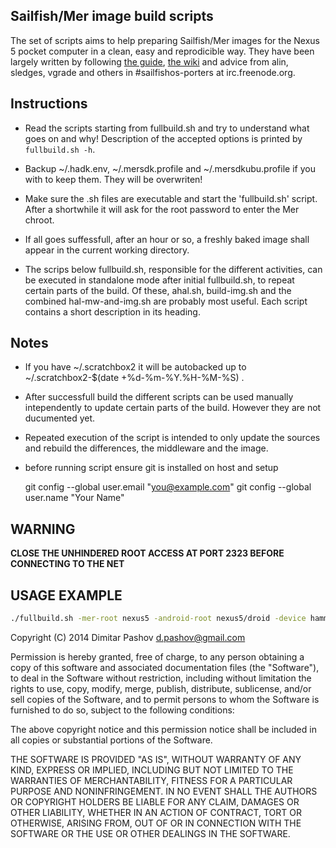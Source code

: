 Sailfish/Mer image build scripts
--------------------------------

The set of scripts aims to help preparing Sailfish/Mer images for the Nexus 5 pocket computer in a clean, easy and reprodicible way. They have been largely written by following [the guide](http://releases.sailfishos.org/sfa-ea/2014-07-21_SailfishOSHardwareAdaptationDevelopmentKit.pdf), [the wiki](https://wiki.merproject.org/wiki/Building_Sailfish_OS_for_Nexus_5) and advice from alin, sledges, vgrade and others in #sailfishos-porters at irc.freenode.org.

## Instructions

  - Read the scripts starting from fullbuild.sh and try to understand what goes on and why! Description of the accepted options is printed by `fullbuild.sh -h`.

  - Backup ~/.hadk.env, ~/.mersdk.profile and ~/.mersdkubu.profile if you with to keep them. They will be overwriten!

  - Make sure the .sh files are executable and start the 'fullbuild.sh' script. After a shortwhile it will ask for the root password to enter the Mer chroot.

  - If all goes suffessfull, after an hour or so, a freshly baked image shall appear in the current working directory.

  - The scrips below fullbuild.sh, responsible for the different activities, can be executed in standalone mode after initial fullbuild.sh, to repeat certain parts of the build. Of these, ahal.sh, build-img.sh and the combined hal-mw-and-img.sh are probably most useful. Each script contains a short description in its heading.


## Notes

  - If you have ~/.scratchbox2 it will be autobacked up to ~/.scratchbox2-$(date +%d-%m-%Y.%H-%M-%S) .

  - After successfull build the different scripts can be used manually intependently to update certain parts of the build. However they are not ducumented yet.

  - Repeated execution of the script is intended to only update the sources and rebuild the differences, the middleware and the image.

  - before running script ensure git is installed on host and setup

    git config --global user.email "you@example.com"
    git config --global user.name "Your Name"


## **WARNING**

  **CLOSE THE UNHINDERED ROOT ACCESS AT PORT 2323 BEFORE CONNECTING TO THE NET**


## USAGE EXAMPLE
```bash
./fullbuild.sh -mer-root nexus5 -android-root nexus5/droid -device hammerhead -vendor lge -extraname dmt -sfrelease 1.0.8.19 -jobs 8 -branch hybris-11.0 -dest nexus5
```



Copyright (C) 2014 Dimitar Pashov <d.pashov@gmail.com>

Permission is hereby granted, free of charge, to any person obtaining a copy of this software and associated documentation files (the "Software"), to deal in the Software without restriction, including without limitation the rights to use, copy, modify, merge, publish, distribute, sublicense, and/or sell copies of the Software, and to permit persons to whom the Software is furnished to do so, subject to the following conditions:

The above copyright notice and this permission notice shall be included in all copies or substantial portions of the Software.

THE SOFTWARE IS PROVIDED "AS IS", WITHOUT WARRANTY OF ANY KIND, EXPRESS OR IMPLIED, INCLUDING BUT NOT LIMITED TO THE WARRANTIES OF MERCHANTABILITY, FITNESS FOR A PARTICULAR PURPOSE AND NONINFRINGEMENT. IN NO EVENT SHALL THE AUTHORS OR COPYRIGHT HOLDERS BE LIABLE FOR ANY CLAIM, DAMAGES OR OTHER LIABILITY, WHETHER IN AN ACTION OF CONTRACT, TORT OR OTHERWISE, ARISING FROM, OUT OF OR IN CONNECTION WITH THE SOFTWARE OR THE USE OR OTHER DEALINGS IN THE SOFTWARE.

